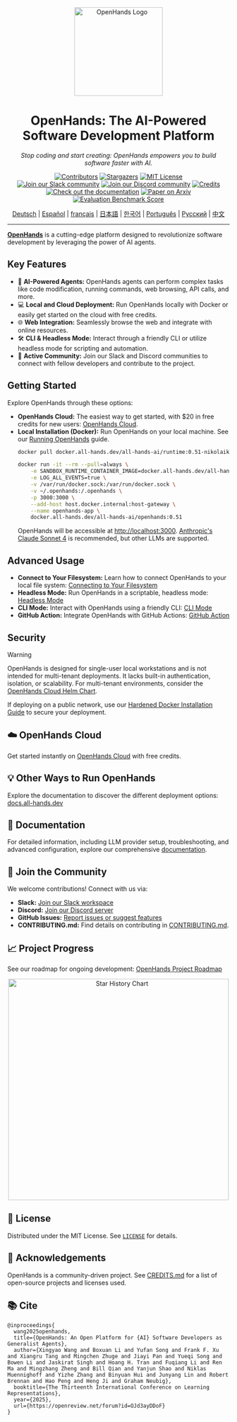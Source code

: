 <!-- README.md -->
<div align="center">
  <img src="./docs/static/img/logo.png" alt="OpenHands Logo" width="200">
  <h1>OpenHands: The AI-Powered Software Development Platform</h1>
  <p><i>Stop coding and start creating: OpenHands empowers you to build software faster with AI.</i></p>
</div>

<div align="center">
  <a href="https://github.com/All-Hands-AI/OpenHands/graphs/contributors"><img src="https://img.shields.io/github/contributors/All-Hands-AI/OpenHands?style=for-the-badge&color=blue" alt="Contributors"></a>
  <a href="https://github.com/All-Hands-AI/OpenHands/stargazers"><img src="https://img.shields.io/github/stars/All-Hands-AI/OpenHands?style=for-the-badge&color=blue" alt="Stargazers"></a>
  <a href="https://github.com/All-Hands-AI/OpenHands/blob/main/LICENSE"><img src="https://img.shields.io/github/license/All-Hands-AI/OpenHands?style=for-the-badge&color=blue" alt="MIT License"></a>
  <br/>
  <a href="https://join.slack.com/t/openhands-ai/shared_invite/zt-3847of6xi-xuYJIPa6YIPg4ElbDWbtSA"><img src="https://img.shields.io/badge/Slack-Join%20Us-red?logo=slack&logoColor=white&style=for-the-badge" alt="Join our Slack community"></a>
  <a href="https://discord.gg/ESHStjSjD4"><img src="https://img.shields.io/badge/Discord-Join%20Us-purple?logo=discord&logoColor=white&style=for-the-badge" alt="Join our Discord community"></a>
  <a href="https://github.com/All-Hands-AI/OpenHands/blob/main/CREDITS.md"><img src="https://img.shields.io/badge/Project-Credits-blue?style=for-the-badge&color=FFE165&logo=github&logoColor=white" alt="Credits"></a>
  <br/>
  <a href="https://docs.all-hands.dev/usage/getting-started"><img src="https://img.shields.io/badge/Documentation-000?logo=googledocs&logoColor=FFE165&style=for-the-badge" alt="Check out the documentation"></a>
  <a href="https://arxiv.org/abs/2407.16741"><img src="https://img.shields.io/badge/Paper%20on%20Arxiv-000?logoColor=FFE165&logo=arxiv&style=for-the-badge" alt="Paper on Arxiv"></a>
  <a href="https://docs.google.com/spreadsheets/d/1wOUdFCMyY6Nt0AIqF705KN4JKOWgeI4wUGUP60krXXs/edit?gid=0#gid=0"><img src="https://img.shields.io/badge/Benchmark%20score-000?logoColor=FFE165&logo=huggingface&style=for-the-badge" alt="Evaluation Benchmark Score"></a>

  <!-- Keep these links. Translations will automatically update with the README. -->
  <a href="https://www.readme-i18n.com/All-Hands-AI/OpenHands?lang=de">Deutsch</a> |
  <a href="https://www.readme-i18n.com/All-Hands-AI/OpenHands?lang=es">Español</a> |
  <a href="https://www.readme-i18n.com/All-Hands-AI/OpenHands?lang=fr">français</a> |
  <a href="https://www.readme-i18n.com/All-Hands-AI/OpenHands?lang=ja">日本語</a> |
  <a href="https://www.readme-i18n.com/All-Hands-AI/OpenHands?lang=ko">한국어</a> |
  <a href="https://www.readme-i18n.com/All-Hands-AI/OpenHands?lang=pt">Português</a> |
  <a href="https://www.readme-i18n.com/All-Hands-AI/OpenHands?lang=ru">Русский</a> |
  <a href="https://www.readme-i18n.com/All-Hands-AI/OpenHands?lang=zh">中文</a>
  <hr>
</div>

<p><b><a href="https://github.com/All-Hands-AI/OpenHands">OpenHands</a></b> is a cutting-edge platform designed to revolutionize software development by leveraging the power of AI agents.</p>

## Key Features

*   🤖 **AI-Powered Agents:** OpenHands agents can perform complex tasks like code modification, running commands, web browsing, API calls, and more.
*   💻 **Local and Cloud Deployment:**  Run OpenHands locally with Docker or easily get started on the cloud with free credits.
*   🌐 **Web Integration:** Seamlessly browse the web and integrate with online resources.
*   🛠️ **CLI & Headless Mode:** Interact through a friendly CLI or utilize headless mode for scripting and automation.
*   🤝 **Active Community:** Join our Slack and Discord communities to connect with fellow developers and contribute to the project.

## Getting Started

Explore OpenHands through these options:

*   **OpenHands Cloud:** The easiest way to get started, with $20 in free credits for new users: [OpenHands Cloud](https://app.all-hands.dev).
*   **Local Installation (Docker):**  Run OpenHands on your local machine. See our [Running OpenHands](https://docs.all-hands.dev/usage/installation) guide.
    ```bash
    docker pull docker.all-hands.dev/all-hands-ai/runtime:0.51-nikolaik

    docker run -it --rm --pull=always \
        -e SANDBOX_RUNTIME_CONTAINER_IMAGE=docker.all-hands.dev/all-hands-ai/runtime:0.51-nikolaik \
        -e LOG_ALL_EVENTS=true \
        -v /var/run/docker.sock:/var/run/docker.sock \
        -v ~/.openhands:/.openhands \
        -p 3000:3000 \
        --add-host host.docker.internal:host-gateway \
        --name openhands-app \
        docker.all-hands.dev/all-hands-ai/openhands:0.51
    ```
    OpenHands will be accessible at [http://localhost:3000](http://localhost:3000).  [Anthropic's Claude Sonnet 4](https://www.anthropic.com/api) is recommended, but other LLMs are supported.

## Advanced Usage

*   **Connect to Your Filesystem:**  Learn how to connect OpenHands to your local file system:  [Connecting to Your Filesystem](https://docs.all-hands.dev/usage/runtimes/docker#connecting-to-your-filesystem)
*   **Headless Mode:** Run OpenHands in a scriptable, headless mode:  [Headless Mode](https://docs.all-hands.dev/usage/how-to/headless-mode)
*   **CLI Mode:**  Interact with OpenHands using a friendly CLI: [CLI Mode](https://docs.all-hands.dev/usage/how-to/cli-mode)
*   **GitHub Action:** Integrate OpenHands with GitHub Actions:  [GitHub Action](https://docs.all-hands.dev/usage/how-to/github-action)

## Security

> [!WARNING]
> OpenHands is designed for single-user local workstations and is not intended for multi-tenant deployments. It lacks built-in authentication, isolation, or scalability. For multi-tenant environments, consider the [OpenHands Cloud Helm Chart](https://github.com/all-Hands-AI/OpenHands-cloud).
>
> If deploying on a public network, use our [Hardened Docker Installation Guide](https://docs.all-hands.dev/usage/runtimes/docker#hardened-docker-installation) to secure your deployment.

## ☁️ OpenHands Cloud

Get started instantly on [OpenHands Cloud](https://app.all-hands.dev) with free credits.

## 💡 Other Ways to Run OpenHands

Explore the documentation to discover the different deployment options: [docs.all-hands.dev](https://docs.all-hands.dev)

## 📖 Documentation

For detailed information, including LLM provider setup, troubleshooting, and advanced configuration, explore our comprehensive [documentation](https://docs.all-hands.dev/usage/getting-started).

## 🤝 Join the Community

We welcome contributions! Connect with us via:

*   **Slack:** [Join our Slack workspace](https://join.slack.com/t/openhands-ai/shared_invite/zt-3847of6xi-xuYJIPa6YIPg4ElbDWbtSA)
*   **Discord:** [Join our Discord server](https://discord.gg/ESHStjSjD4)
*   **GitHub Issues:** [Report issues or suggest features](https://github.com/All-Hands-AI/OpenHands/issues)
*   **CONTRIBUTING.md:**  Find details on contributing in [CONTRIBUTING.md](./CONTRIBUTING.md).

## 📈 Project Progress

See our roadmap for ongoing development:  [OpenHands Project Roadmap](https://github.com/orgs/All-Hands-AI/projects/1)

<p align="center">
  <a href="https://star-history.com/#All-Hands-AI/OpenHands&Date">
    <img src="https://api.star-history.com/svg?repos=All-Hands-AI/OpenHands&type=Date" width="500" alt="Star History Chart">
  </a>
</p>

## 📜 License

Distributed under the MIT License. See [`LICENSE`](./LICENSE) for details.

## 🙏 Acknowledgements

OpenHands is a community-driven project. See [CREDITS.md](./CREDITS.md) for a list of open-source projects and licenses used.

## 📚 Cite

```
@inproceedings{
  wang2025openhands,
  title={OpenHands: An Open Platform for {AI} Software Developers as Generalist Agents},
  author={Xingyao Wang and Boxuan Li and Yufan Song and Frank F. Xu and Xiangru Tang and Mingchen Zhuge and Jiayi Pan and Yueqi Song and Bowen Li and Jaskirat Singh and Hoang H. Tran and Fuqiang Li and Ren Ma and Mingzhang Zheng and Bill Qian and Yanjun Shao and Niklas Muennighoff and Yizhe Zhang and Binyuan Hui and Junyang Lin and Robert Brennan and Hao Peng and Heng Ji and Graham Neubig},
  booktitle={The Thirteenth International Conference on Learning Representations},
  year={2025},
  url={https://openreview.net/forum?id=OJd3ayDDoF}
}
```